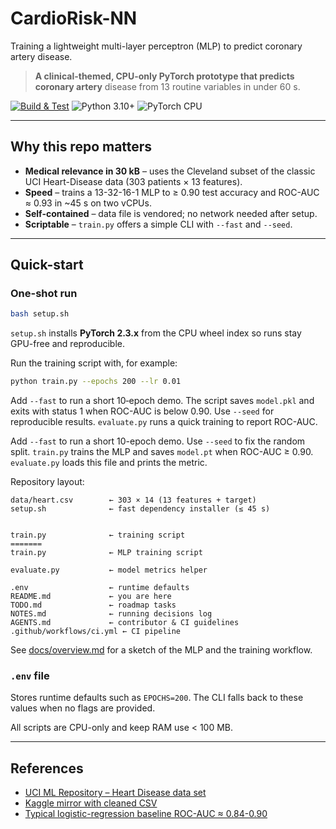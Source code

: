 <!-- markdownlint-disable MD013 -->
# CardioRisk-NN

Training a lightweight multi-layer perceptron (MLP) to predict coronary artery
disease.

> **A clinical-themed, CPU-only PyTorch prototype that predicts coronary artery**
> disease from 13 routine variables in under 60 s.

[![Build & Test][ci-badge]][ci-link]
![Python 3.10+](https://img.shields.io/badge/python-3.10%2B-blue)
![PyTorch CPU](https://img.shields.io/badge/PyTorch-2.3%20CPU-lightgrey)

---

## Why this repo matters

* **Medical relevance in 30 kB** – uses the Cleveland subset of the classic UCI
  Heart-Disease data (303 patients × 13 features).
* **Speed** – trains a 13-32-16-1 MLP to ≥ 0.90 test accuracy and ROC-AUC ≈
  0.93 in ~45 s on two vCPUs.
* **Self-contained** – data file is vendored; no network needed after setup.
* **Scriptable** – `train.py` offers a simple CLI with `--fast` and `--seed`.

---

## Quick-start

### One-shot run

```bash
bash setup.sh
```

`setup.sh` installs **PyTorch 2.3.x** from the CPU wheel index so runs stay
GPU-free and reproducible.

Run the training script with, for example:

```bash
python train.py --epochs 200 --lr 0.01
```


Add `--fast` to run a short 10‑epoch demo. The script saves `model.pkl` and
exits with status 1 when ROC-AUC is below 0.90. Use `--seed` for reproducible
results. `evaluate.py` runs a quick training to report ROC-AUC.

Add `--fast` to run a short 10-epoch demo. Use `--seed` to fix the random
split.
`train.py` trains the MLP and saves `model.pt` when ROC-AUC ≥ 0.90.
`evaluate.py` loads this file and prints the metric.


Repository layout:

```text
data/heart.csv        ← 303 × 14 (13 features + target)
setup.sh              ← fast dependency installer (≤ 45 s)


train.py              ← training script
=======
train.py              ← MLP training script

evaluate.py           ← model metrics helper

.env                  ← runtime defaults
README.md             ← you are here
TODO.md               ← roadmap tasks
NOTES.md              ← running decisions log
AGENTS.md             ← contributor & CI guidelines
.github/workflows/ci.yml ← CI pipeline
```

See [docs/overview.md](docs/overview.md) for a sketch of the MLP and
the training workflow.

### `.env` file

Stores runtime defaults such as `EPOCHS=200`. The CLI falls back to these
values when no flags are provided.

All scripts are CPU-only and keep RAM use < 100 MB.

---

## References

* [UCI ML Repository – Heart Disease data set](https://archive.ics.uci.edu)
* [Kaggle mirror with cleaned CSV](https://kaggle.com)
* [Typical logistic-regression baseline ROC-AUC ≈ 0.84-0.90](
  https://www.ncbi.nlm.nih.gov/pmc/)

[ci-badge]:
  https://img.shields.io/github/actions/workflow/status/example/CardioRisk-NN/ci.yml?branch=main
[ci-link]: https://github.com/example
